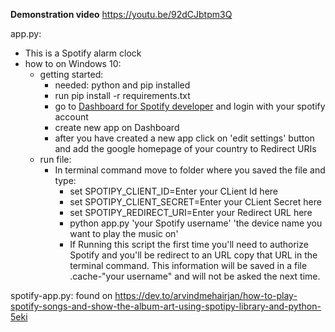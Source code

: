 **Demonstration video**
https://youtu.be/92dCJbtpm3Q

app.py:
  - This is a Spotify alarm clock
  - how to on Windows 10:
    - getting started:
      - needed: python and pip installed
      - run pip install -r requirements.txt
      - go to [Dashboard for Spotify developer](https://developer.spotify.com/dashboard/login) and login with your spotify account
      - create new app on Dashboard
      - after you have created a new app click on 'edit settings' button and add the google homepage of your country to Redirect URIs
    - run file:
      - In terminal command move to folder where you saved the file and type:
        - set SPOTIPY_CLIENT_ID=Enter your CLient Id here
        - set SPOTIPY_CLIENT_SECRET=Enter your CLient Secret here
        - set SPOTIPY_REDIRECT_URI=Enter your Redirect URL here
        - python app.py 'your Spotify username' 'the device name you want to play the music on'
        - If Running this script the first time you'll need to authorize Spotify and you'll be redirect to an URL copy that URL in the terminal command.
          This information will be saved in a file .cache-"your username" and will not be asked the next time.

spotify-app.py:
  found on https://dev.to/arvindmehairjan/how-to-play-spotify-songs-and-show-the-album-art-using-spotipy-library-and-python-5eki
